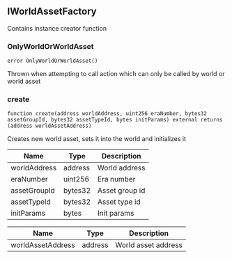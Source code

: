 ## IWorldAssetFactory


Contains instance creator function





### OnlyWorldOrWorldAsset

```solidity
error OnlyWorldOrWorldAsset()
```

Thrown when attempting to call action which can only be called by world or world asset





### create

```solidity
function create(address worldAddress, uint256 eraNumber, bytes32 assetGroupId, bytes32 assetTypeId, bytes initParams) external returns (address worldAssetAddress)
```

Creates new world asset, sets it into the world and initializes it


| Name | Type | Description |
| ---- | ---- | ----------- |
| worldAddress | address | World address |
| eraNumber | uint256 | Era number |
| assetGroupId | bytes32 | Asset group id |
| assetTypeId | bytes32 | Asset type id |
| initParams | bytes | Init params |

| Name | Type | Description |
| ---- | ---- | ----------- |
| worldAssetAddress | address | World asset address |


